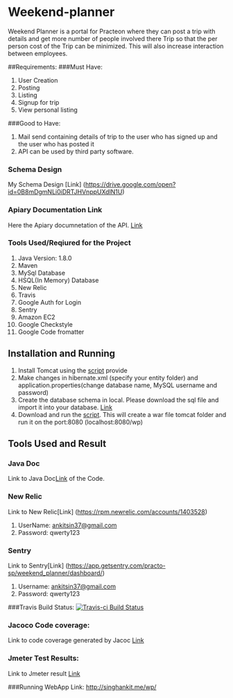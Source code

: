 # Weekend-planner
Weekend Planner is a portal for Practeon where they can post a trip with details and get more number of people involved there Trip so that the per person cost of the Trip can be minimized. This will also increase interaction between employees.

##Requirements:
###Must Have:

1. User Creation
2. Posting
3. Listing
4. Signup for trip
5. View personal listing

###Good to Have:

1. Mail send containing details of trip to the user who has signed up and the user who has posted it
2. API can be used by third party software.

### Schema Design
My Schema Design [Link]
(https://drive.google.com/open?id=0B8mDgmNLi0iDRTJHVnppUXdlN1U)

### Apiary Documentation Link
Here the Apiary documnetation of the API. [Link](http://docs.weekendplanner.apiary.io/)

### Tools Used/Reqiured for the Project
1. Java Version: 1.8.0
2. Maven
3. MySql Database
4. HSQL(In Memory) Database
5. New Relic
6. Travis
7. Google Auth for Login
8. Sentry
9. Amazon EC2
10. Google Checkstyle
11. Google Code fromatter

## Installation and Running
1. Install Tomcat using the [script](https://drive.google.com/open?id=0B8mDgmNLi0iDRExNMDVqWEhmLU0) provide 
2. Make changes in hibernate.xml (specify your entity folder) and application.properties(change database name, MySQL username and password)
4. Create the database schema in local. Please download the sql file and import it into your database. [Link](https://drive.google.com/file/d/0B8mDgmNLi0iDVlptZ1poMzRyNkU/view?usp=sharing)
5. Download and run the [script](https://drive.google.com/open?id=0B8mDgmNLi0iDRVktYTZja1hBZHM). This will create a war file tomcat folder and run it on the port:8080 (localhost:8080/wp)

## Tools Used and Result

### Java Doc
Link to Java Doc[Link](http://doc.singhankit.me) of the Code.


### New Relic
Link to New Relic[Link]
(https://rpm.newrelic.com/accounts/1403528)
1. UserName: ankitsin37@gmail.com
2. Password: qwerty123

### Sentry
Link to Sentry[Link]
(https://app.getsentry.com/practo-sp/weekend_planner/dashboard/)
1. Username: ankitsin37@gmail.com
2. Password: qwerty123

###Travis Build Status:
[![Travis-ci Build Status](https://travis-ci.org/ankitsin/weekend-planner.svg?branch=master)](https://travis-ci.org/ankitsin/weekend-planner)

### Jacoco Code coverage:
Link to code coverage generated by Jacoc [Link](test.ankitsingh.me)

### Jmeter Test Results:
Link to Jmeter result [Link](http://ec2-52-27-31-124.us-west-2.compute.amazonaws.com/wp/jmeter/image.png)

###Running WebApp Link:
<http://singhankit.me/wp/>
